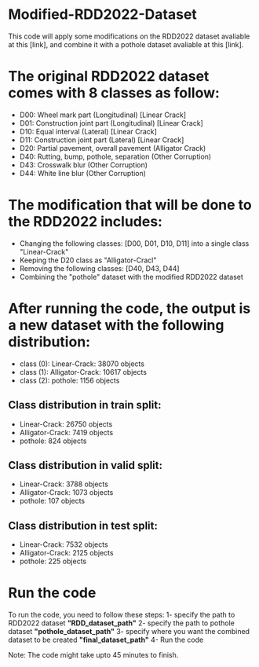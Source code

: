 # Modified-RDD2022-Dataset
This code will apply some modifications on the RDD2022 dataset avaliable at this [link], and combine it with a pothole dataset avaliable at this [link].

# The original RDD2022 dataset comes with 8 classes as follow:
* D00: Wheel mark part (Longitudinal) [Linear Crack]
* D01: Construction joint part (Longitudinal) [Linear Crack]
* D10: Equal interval (Lateral) [Linear Crack]
* D11: Construction joint part (Lateral) [Linear Crack]
* D20: Partial pavement, overall pavement (Alligator Crack)
* D40: Rutting, bump, pothole, separation (Other Corruption)
* D43: Crosswalk blur (Other Corruption)
* D44: White line blur (Other Corruption)


# The modification that will be done to the RDD2022 includes:
- Changing the following classes: [D00, D01, D10, D11] into a single class "Linear-Crack"
- Keeping the D20 class as "Alligator-Cracl"
- Removing the following classes: [D40, D43, D44]
- Combining the "pothole" dataset with the modified RDD2022 dataset

# After running the code, the output is a new dataset with the following distribution:

- class (0): Linear-Crack: 38070 objects
- class (1): Alligator-Crack: 10617 objects
- class (2): pothole: 1156 objects

## Class distribution in train split:
- Linear-Crack: 26750 objects
- Alligator-Crack: 7419 objects
- pothole: 824 objects

## Class distribution in valid split:
- Linear-Crack: 3788 objects
- Alligator-Crack: 1073 objects
- pothole: 107 objects

## Class distribution in test split:
- Linear-Crack: 7532 objects
- Alligator-Crack: 2125 objects
- pothole: 225 objects

# Run the code
To run the code, you need to follow these steps:
1- specify the path to RDD2022 dataset **"RDD_dataset_path"**
2- specify the path to pothole dataset **"pothole_dataset_path"**
3- specify where you want the combined dataset to be created **"final_dataset_path"**
4- Run the code 

Note: The code might take upto 45 minutes to finish.